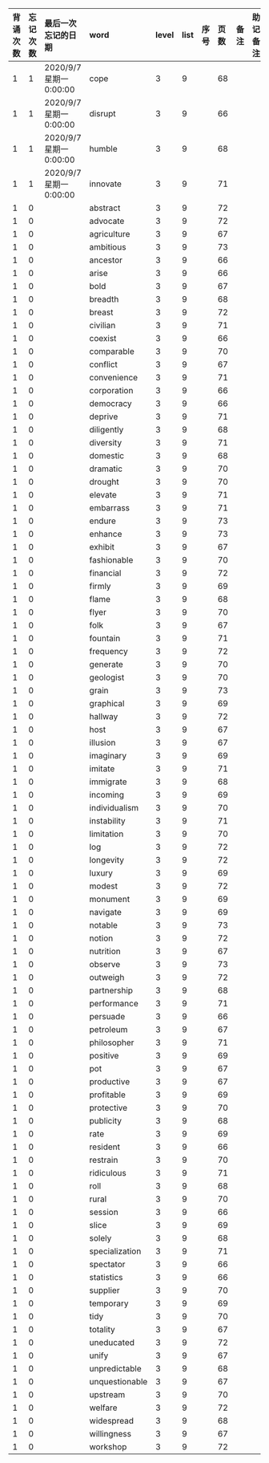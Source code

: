 |背诵次数|忘记次数|最后一次忘记的日期|word|level|list|序号|页数|备注|助记备注|
|:--|:--|:--|:--|:--|:--|:--|:--|:--|:--|
|1|1|2020/9/7 星期一 0:00:00|cope|3|9||68|||
|1|1|2020/9/7 星期一 0:00:00|disrupt|3|9||66|||
|1|1|2020/9/7 星期一 0:00:00|humble|3|9||68|||
|1|1|2020/9/7 星期一 0:00:00|innovate|3|9||71|||
|1|0||abstract|3|9||72|||
|1|0||advocate|3|9||72|||
|1|0||agriculture|3|9||67|||
|1|0||ambitious|3|9||73|||
|1|0||ancestor|3|9||66|||
|1|0||arise|3|9||66|||
|1|0||bold|3|9||67|||
|1|0||breadth|3|9||68|||
|1|0||breast|3|9||72|||
|1|0||civilian|3|9||71|||
|1|0||coexist|3|9||66|||
|1|0||comparable|3|9||70|||
|1|0||conflict|3|9||67|||
|1|0||convenience|3|9||71|||
|1|0||corporation|3|9||66|||
|1|0||democracy|3|9||66|||
|1|0||deprive|3|9||71|||
|1|0||diligently|3|9||68|||
|1|0||diversity|3|9||71|||
|1|0||domestic|3|9||68|||
|1|0||dramatic|3|9||70|||
|1|0||drought|3|9||70|||
|1|0||elevate|3|9||71|||
|1|0||embarrass|3|9||71|||
|1|0||endure|3|9||73|||
|1|0||enhance|3|9||73|||
|1|0||exhibit|3|9||67|||
|1|0||fashionable|3|9||70|||
|1|0||financial|3|9||72|||
|1|0||firmly|3|9||69|||
|1|0||flame|3|9||68|||
|1|0||flyer|3|9||70|||
|1|0||folk|3|9||67|||
|1|0||fountain|3|9||71|||
|1|0||frequency|3|9||72|||
|1|0||generate|3|9||70|||
|1|0||geologist|3|9||70|||
|1|0||grain|3|9||73|||
|1|0||graphical|3|9||69|||
|1|0||hallway|3|9||72|||
|1|0||host|3|9||67|||
|1|0||illusion|3|9||67|||
|1|0||imaginary|3|9||69|||
|1|0||imitate|3|9||71|||
|1|0||immigrate|3|9||68|||
|1|0||incoming|3|9||69|||
|1|0||individualism|3|9||70|||
|1|0||instability|3|9||71|||
|1|0||limitation|3|9||70|||
|1|0||log|3|9||72|||
|1|0||longevity|3|9||72|||
|1|0||luxury|3|9||69|||
|1|0||modest|3|9||72|||
|1|0||monument|3|9||69|||
|1|0||navigate|3|9||69|||
|1|0||notable|3|9||73|||
|1|0||notion|3|9||72|||
|1|0||nutrition|3|9||67|||
|1|0||observe|3|9||73|||
|1|0||outweigh|3|9||72|||
|1|0||partnership|3|9||68|||
|1|0||performance|3|9||71|||
|1|0||persuade|3|9||66|||
|1|0||petroleum|3|9||67|||
|1|0||philosopher|3|9||71|||
|1|0||positive|3|9||69|||
|1|0||pot|3|9||67|||
|1|0||productive|3|9||67|||
|1|0||profitable|3|9||69|||
|1|0||protective|3|9||70|||
|1|0||publicity|3|9||68|||
|1|0||rate|3|9||69|||
|1|0||resident|3|9||66|||
|1|0||restrain|3|9||70|||
|1|0||ridiculous|3|9||71|||
|1|0||roll|3|9||68|||
|1|0||rural|3|9||70|||
|1|0||session|3|9||66|||
|1|0||slice|3|9||69|||
|1|0||solely|3|9||68|||
|1|0||specialization|3|9||71|||
|1|0||spectator|3|9||66|||
|1|0||statistics|3|9||66|||
|1|0||supplier|3|9||70|||
|1|0||temporary|3|9||69|||
|1|0||tidy|3|9||70|||
|1|0||totality|3|9||67|||
|1|0||uneducated|3|9||72|||
|1|0||unify|3|9||67|||
|1|0||unpredictable|3|9||68|||
|1|0||unquestionable|3|9||67|||
|1|0||upstream|3|9||70|||
|1|0||welfare|3|9||72|||
|1|0||widespread|3|9||68|||
|1|0||willingness|3|9||67|||
|1|0||workshop|3|9||72|||
